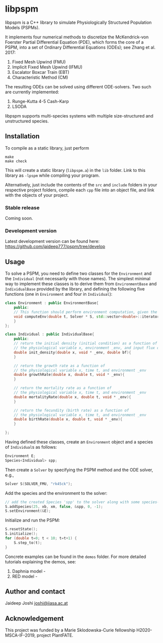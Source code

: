 # libpspm

libpspm is a C++ library to simulate Physiologically Structured Population Models (PSPMs).

It implements four numerical methods to discretize the McKendrick-von Foerster Partial Differential Equation (PDE), which forms the core of a PSPM, into a set of Ordinary Differential Equations (ODEs); see Zhang et al. 2017:

1) Fixed Mesh Upwind (FMU)
2) Implicit Fixed Mesh Upwind (IFMU) 
3) Escalator Boxcar Train (EBT)
4) Characteristic Method (CM)

The resulting ODEs can be solved using different ODE-solvers. Two such are currently implemented:

1) Runge-Kutta 4-5 Cash-Karp
2) LSODA

libpspm supports multi-species systems with multiple size-structured and unstructured species.


## Installation

To compile as a static library, just perform 
```
make 
make check
```
This will create a static library (`libpspm.a`) in the `lib` folder. Link to this library as `-lpspm` while compiling your program.

Alternatively, just include the contents of the `src` and `include` folders in your respective project folders, compile each `cpp` file into an object file, and link with the objects of your project. 

### Stable release

Coming soon.

### Development version

Latest development version can be found here: https://github.com/jaideep777/pspm/tree/develop


## Usage

To solve a PSPM, you need to define two classes for the `Environment` and the `Individual` (not necessarily with those names). The simplest minimal way to implement these classes is to derive them from `EnvironmentBase` and `IndividualBase` provided by the library, and defining the following five functions (one in `Environment` and four in `Individual`):

```C++
class Environment : public EnvironmentBase{
	public:
	// This function should perform environment computation, given the current state 
	void computeEnv(double t, Solver * S, std::vector<double>::iterator s, std::vector<double>::iterator dsdt){
	}
};

class Individual : public IndividualBase{
	public:
	// return the initial density (initial condition) as a function of 
	// the physiological variable x, environment _env, and input flux of newborns bf
	double init_density(double x, void * _env, double bf){
	}

	// return the growth rate as a function of 
	// the physiological variable x, time t, and environment _env
	double growthRate(double x, double t, void * _env){
	}

	// return the mortality rate as a function of 
	// the physiological variable x, time t, and environment _env
	double mortalityRate(double x, double t, void * _env){
	}

	// return the fecundity (birth rate) as a function of 
	// the physiological variable x, time t, and environment _env
	double birthRate(double x, double t, void * _env){
	}

};

```

Having defined these classes, create an `Environment` object and a species of `Individual`s as follows:

```C++
Environment E;
Species<Individual> spp;
```

Then create a `Solver` by specifying the PSPM method and the ODE solver, e.g.,

```C++
Solver S(SOLVER_FMU, "rk45ck");
```

Add the species and the environment to the solver:
```C++
// add the created Species 'spp' to the solver along with some species-specific properties 
S.addSpecies(25, xb, xm, false, &spp, 0, -1);
S.setEnvironment(&E);
```

Initialize and run the PSPM:
```C++
S.resetState();
S.initialize();
for (double t=0; t < 10; t=t+1) {
    S.step_to(t);
}
```

Concrete examples can be found in the `demos` folder. For more detailed tutorials explaining the demos, see:

1. Daphnia model - 
2. RED model - 

## Author and contact

Jaideep Joshi
joshi@iiasa.ac.at


## Acknowledgement

This project was funded by a Marie Sklodowska-Curie fellowship H2020-MSCA-IF-2019, project PlantFATE.



